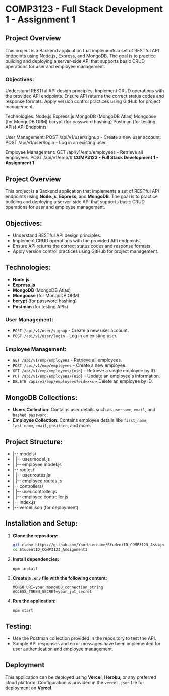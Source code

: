 # **COMP3123 - Full Stack Development 1 - Assignment 1**

## **Project Overview**

This project is a Backend application that implements a set of RESTful API endpoints using Node.js, Express, and MongoDB. The goal is to practice building and deploying a server-side API that supports basic CRUD operations for user and employee management.

### **Objectives:**

Understand RESTful API design principles.
Implement CRUD operations with the provided API endpoints.
Ensure API returns the correct status codes and response formats.
Apply version control practices using GitHub for project management.

Technologies:
Node.js
Express.js
MongoDB (MongoDB Atlas)
Mongoose (for MongoDB ORM)
bcrypt (for password hashing)
Postman (for testing APIs)
API Endpoints

User Management:
POST /api/v1/user/signup - Create a new user account.
POST /api/v1/user/login - Log in an existing user.

Employee Management:
GET /api/v1/emp/employees - Retrieve all employees.
POST /api/v1/emp/# **COMP3123 - Full Stack Development 1 - Assignment 1**

## **Project Overview**

This project is a Backend application that implements a set of RESTful API endpoints using **Node.js**, **Express**, and **MongoDB**. The goal is to practice building and deploying a server-side API that supports basic CRUD operations for user and employee management.

## **Objectives:**

- Understand RESTful API design principles.
- Implement CRUD operations with the provided API endpoints.
- Ensure API returns the correct status codes and response formats.
- Apply version control practices using GitHub for project management.

## **Technologies:**

- **Node.js**
- **Express.js**
- **MongoDB** (MongoDB Atlas)
- **Mongoose** (for MongoDB ORM)
- **bcrypt** (for password hashing)
- **Postman** (for testing APIs)

### **User Management:**

- `POST /api/v1/user/signup` - Create a new user account.
- `POST /api/v1/user/login` - Log in an existing user.

### **Employee Management:**

- `GET /api/v1/emp/employees` - Retrieve all employees.
- `POST /api/v1/emp/employees` - Create a new employee.
- `GET /api/v1/emp/employees/{eid}` - Retrieve a single employee by ID.
- `PUT /api/v1/emp/employees/{eid}` - Update an employee's information.
- `DELETE /api/v1/emp/employees?eid=xxx` - Delete an employee by ID.

## **MongoDB Collections:**

- **Users Collection**: Contains user details such as `username`, `email`, and `hashed password`.
- **Employee Collection**: Contains employee details like `first_name`, `last_name`, `email`, `position`, and more.

## **Project Structure:**

- |-- models/
- | |-- user.model.js
- | |-- employee.model.js
- |-- routes/
- | |-- user.routes.js
- | |-- employee.routes.js
- |-- controllers/
- | |-- user.controller.js
- | |-- employee.controller.js
- |-- index.js
- |-- vercel.json (for deployment)

## **Installation and Setup:**

1. **Clone the repository:**

   ```bash
   git clone https://github.com/YourUsername/StudentID_COMP3123_Assignment1.git
   cd StudentID_COMP3123_Assignment1
   ```

2. **Install dependencies:**

   ```bash
   npm install
   ```

3. **Create a `.env` file with the following content:**

   ```
   MONGO_URI=your_mongoDB_connection_string
   ACCESS_TOKEN_SECRET=your_jwt_secret
   ```

4. **Run the application:**
   ```bash
   npm start
   ```

## **Testing:**

- Use the Postman collection provided in the repository to test the API.
- Sample API responses and error messages have been implemented for user authentication and employee management.

## **Deployment**

This application can be deployed using **Vercel**, **Heroku**, or any preferred cloud platform. Configuration is provided in the `vercel.json` file for deployment on **Vercel**.
